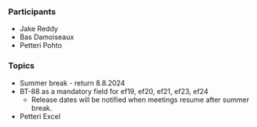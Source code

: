 ### Participants
* Jake Reddy
* Bas Damoiseaux
* Petteri Pohto

### Topics
* Summer break - return 8.8.2024
* BT-88 as a mandatory field for ef19, ef20, ef21, ef23, ef24
  * Release dates will be notified when meetings resume after summer break.
 * Petteri Excel 

